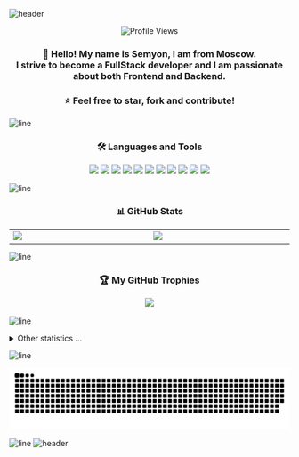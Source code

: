 ![header](https://capsule-render.vercel.app/api?type=waving&height=300&color=timeGradient&text=Hello%20world!&section=header&animation=fadeIn)

<p align="center">
  <img src="https://komarev.com/ghpvc/?username=authorless" alt="Profile Views" />
</p>

<h3 align="center">
  👋 Hello! My name is Semyon, I am from Moscow.<br>
  I strive to become a FullStack developer and I am passionate about both Frontend and Backend.
</h3>

<h3 align="center">
  ⭐ Feel free to star, fork and contribute!
</h3>

![line](https://capsule-render.vercel.app/api?type=rect&color=gradient&height=1)

<h3 align="center">🛠️ Languages and Tools</h3>

<p align="center">
  <img src="https://img.shields.io/badge/-HTML5-%23E44D27?style=flat-square&logo=html5&logoColor=ffffff"/>
  <img src="https://img.shields.io/badge/-CSS3-%231572B6?style=flat-square&logo=css3"/>
  <img src="https://img.shields.io/badge/-JavaScript-%23F7DF1C?style=flat-square&logo=javascript&logoColor=000000&labelColor=%23F7DF1C&color=%23FFCE5A"/>
  <img src="https://img.shields.io/badge/-TypeScript-007ACC?style=flat-square&logo=typescript&logoColor=white"/>
  <img src="https://img.shields.io/badge/-Vue.js-%232c3e50?style=flat-square&logo=vuedotjs"/>
  <img src="https://img.shields.io/badge/-Less-%231d365d?style=flat-square&logo=less&logoColor=ffffff"/>
  <img src="https://img.shields.io/badge/-Sass-%23CC6699?style=flat-square&logo=sass&logoColor=ffffff"/>
  <img src="https://img.shields.io/badge/-ESLint-%234B32C3?style=flat-square&logo=eslint"/>
  <img src="https://img.shields.io/badge/-Prettier-%23F7B93E?style=flat-square&logo=prettier&logoColor=ffffff"/>
  <img src="https://img.shields.io/badge/-Git-%23F05032?style=flat-square&logo=git&logoColor=%23ffffff"/>
  <img src="https://img.shields.io/badge/-VSCode-%23007ACC?style=flat-square&logo=visual-studio-code"/>
</p>

![line](https://capsule-render.vercel.app/api?type=rect&color=gradient&height=1)

<h3 align="center">📊 GitHub Stats</h3>

<table align="center">
  <tr>
    <td width="420px">
      <img width="100%" src="https://github-readme-stats.vercel.app/api/top-langs?username=authorless&show_icons=true&locale=en&layout=compact&card_width=420&bg_color=22272E&text_color=9F9F9F&title_color=9F9F9F&icon_color=9F9F9F&hide_border=true" />
    </td>
    <td width="420px">
      <img width="95%" src="https://github-readme-stats.vercel.app/api?username=authorless&show_icons=true&hide_rank=false&bg_color=22272E&text_color=9F9F9F&title_color=9F9F9F&icon_color=9F9F9F&hide_border=true" />
    </td>
  </tr>
</table>

![line](https://capsule-render.vercel.app/api?type=rect&color=gradient&height=1)

<h3 align="center">🏆 My GitHub Trophies</h3>

<p align="center">
  <a href="https://github.com/ryo-ma/github-profile-trophy">
    <img width="800px" src="https://github-profile-trophy.vercel.app/?username=authorless&theme=gruvbox&no-frame=true"/>
  </a>
</p>

![line](https://capsule-render.vercel.app/api?type=rect&color=gradient&height=1)

<details>
  <summary>Other statistics ...</summary><br/>

<!--START_SECTION:waka-->
![Code Time](http://img.shields.io/badge/Code%20Time-68%20hrs-blue)

![Profile Views](http://img.shields.io/badge/Profile%20Views-0-blue)

**🐱 My GitHub Data** 

> 📦 11.4 kB Used in GitHub's Storage 
 > 
> 🏆 78 Contributions in the Year 2025
 > 
> 💼 Opted to Hire
 > 
> 📜 7 Public Repositories 
 > 
> 🔑 4 Private Repositories 
 > 
**I'm a Night 🦉** 

```text
🌞 Morning                2 commits           ░░░░░░░░░░░░░░░░░░░░░░░░░   01.61 % 
🌆 Daytime                30 commits          ██████░░░░░░░░░░░░░░░░░░░   24.19 % 
🌃 Evening                52 commits          ██████████░░░░░░░░░░░░░░░   41.94 % 
🌙 Night                  40 commits          ████████░░░░░░░░░░░░░░░░░   32.26 % 
```
📅 **I'm Most Productive on Thursday** 

```text
Monday                   20 commits          ████░░░░░░░░░░░░░░░░░░░░░   16.13 % 
Tuesday                  4 commits           █░░░░░░░░░░░░░░░░░░░░░░░░   03.23 % 
Wednesday                23 commits          █████░░░░░░░░░░░░░░░░░░░░   18.55 % 
Thursday                 57 commits          ███████████░░░░░░░░░░░░░░   45.97 % 
Friday                   7 commits           █░░░░░░░░░░░░░░░░░░░░░░░░   05.65 % 
Saturday                 3 commits           █░░░░░░░░░░░░░░░░░░░░░░░░   02.42 % 
Sunday                   10 commits          ██░░░░░░░░░░░░░░░░░░░░░░░   08.06 % 
```


📊 **This Week I Spent My Time On** 

```text
🕑︎ Time Zone: Europe/Moscow

💬 Programming Languages: 
No Activity Tracked This Week

🔥 Editors: 
No Activity Tracked This Week

💻 Operating System: 
No Activity Tracked This Week
```

**I Mostly Code in Kotlin** 

```text
JavaScript               4 repos             ████░░░░░░░░░░░░░░░░░░░░░   17.39 % 
SCSS                     1 repo              █░░░░░░░░░░░░░░░░░░░░░░░░   04.35 % 
Lua                      1 repo              █░░░░░░░░░░░░░░░░░░░░░░░░   04.35 % 
Vue                      1 repo              █░░░░░░░░░░░░░░░░░░░░░░░░   04.35 % 
CSS                      1 repo              █░░░░░░░░░░░░░░░░░░░░░░░░   04.35 % 
```




 Last Updated on 12/08/2025 00:53:52 UTC
<!--END_SECTION:waka-->
</details>

![line](https://capsule-render.vercel.app/api?type=rect&color=gradient&height=1)

<picture>
  <source media="(prefers-color-scheme: dark)" srcset="https://raw.githubusercontent.com/platane/platane/output/github-contribution-grid-snake-dark.svg">
  <img alt="github contribution grid snake animation" src="https://raw.githubusercontent.com/platane/platane/output/github-contribution-grid-snake.svg">
</picture>

![line](https://capsule-render.vercel.app/api?type=rect&color=gradient&height=1)
![header](https://capsule-render.vercel.app/api?type=waving&height=300&color=timeGradient&text=Come%20again!&section=header&reversal=false&animation=fadeIn&textBg=false&fontAlignY=43&descAlignY=50)
